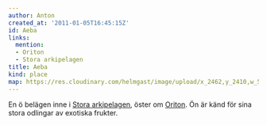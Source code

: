 ```yaml
---
author: Anton
created_at: '2011-01-05T16:45:15Z'
id: Aeba
links:
  mention:
  - Oriton
  - Stora arkipelagen
title: Aeba
kind: place
map: https://res.cloudinary.com/helmgast/image/upload/x_2462,y_2410,w_550,h_550,c_crop/v1603129757/uploaded/Mundana-extra.jpg
---
```


En ö belägen inne i [Stora arkipelagen], öster om [Oriton]. Ön är känd för sina stora odlingar av
exotiska frukter.

  [Stora arkipelagen]: Stora_arkipelagen
  [Oriton]: Oriton
